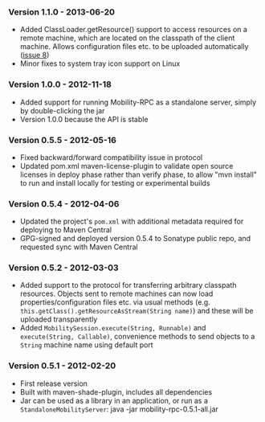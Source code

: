 ### Version 1.1.0 - 2013-06-20 ###
  * Added ClassLoader.getResource() support to access resources on a remote machine, which are located on the classpath of the client machine. Allows configuration files etc. to be uploaded automatically ([issue 8](https://code.google.com/p/mobility-rpc/issues/detail?id=8))
  * Minor fixes to system tray icon support on Linux

### Version 1.0.0 - 2012-11-18 ###
  * Added support for running Mobility-RPC as a standalone server, simply by double-clicking the jar
  * Version 1.0.0 because the API is stable

### Version 0.5.5 - 2012-05-16 ###
  * Fixed backward/forward compatibility issue in protocol
  * Updated pom.xml maven-license-plugin to validate open source licenses in deploy phase rather than verify phase, to allow "mvn install" to run and install locally for testing or experimental builds

### Version 0.5.4 - 2012-04-06 ###
  * Updated the project's `pom.xml` with additional metadata required for deploying to Maven Central
  * GPG-signed and deployed version 0.5.4 to Sonatype public repo, and requested sync with Maven Central

### Version 0.5.2 - 2012-03-03 ###
  * Added support to the protocol for transferring arbitrary classpath resources. Objects sent to remote machines can now load properties/configuration files etc. via usual methods (e.g. `this.getClass().getResourceAsStream(String name)`) and these will be uploaded transparently
  * Added `MobilitySession.execute(String, Runnable)` and `execute(String, Callable)`, convenience methods to send objects to a `String` machine name using default port

### Version 0.5.1 - 2012-02-20 ###
  * First release version
  * Built with maven-shade-plugin, includes all dependencies
  * Jar can be used as a library in an application, or run as a `StandaloneMobilityServer`: java -jar mobility-rpc-0.5.1-all.jar